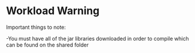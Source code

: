 # Workload Warning

Important things to note:

-You must have all of the jar libraries downloaded in order to compile which can be found on the shared folder


